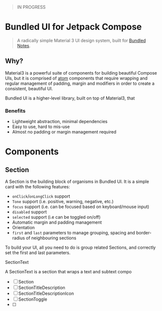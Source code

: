 >IN PROGRESS

# Bundled UI for Jetpack Compose

> A radically simple Material 3 UI design system, built
> for [Bundled Notes](https://play.google.com/store/apps/details?id=com.xaviertobin.noted).

## Why?

Material3 is a powerful suite of components for building beautiful Compose UIs, but it is comprised
of [atom](http://atomicdesign.bradfrost.com/chapter-2/)
components that require wrapping and regular management of padding, margin and modifiers in order to
create a consistent, beautiful UI.

Bundled UI is a higher-level library, built on top of Material3, that 

### Benefits

- Lightweight abstraction, minimal dependencies
- Easy to use, hard to mis-use
- Almost no padding or margin management required


# Components

## Section

A Section is the building block of organisms in Bundled UI. It is a simple card with the following features:

* `onClick`/`onLongClick` support
* `Tone` support (i.e. positive, warning, negative, etc.)
* `focus` support (i.e. can be focused based on keyboard/mouse input)
* `disabled` support
* `selected` support (i.e can be toggled on/off)
* Automatic margin and padding management
* Orientation
* `first` and `last` parameters to manage grouping, spacing and border-radius of neighbouring sections

To build your UI, all you need to do is group related Sections, and correctly set the first and last
parameters.

SectionText

A SectionText is a section that wraps a text and subtext compo

- [ ] Section
- [ ] SectionTitleDescription
- [ ] SectionTitleDescriptionIcon
- [ ] SectionToggle
- [ ] 
